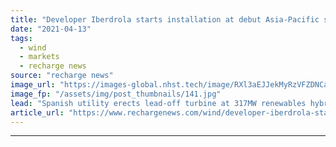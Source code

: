 ```yaml
---
title: "Developer Iberdrola starts installation at debut Asia-Pacific solar-wind project"
date: "2021-04-13"
tags: 
  - wind
  - markets
  - recharge news
source: "recharge news"
image_url: "https://images-global.nhst.tech/image/RXl3aEJJekMyRzVFZDNCaXp4cGNNaVZMYWs1d1E1YjFUV0NidXo1OWlPRT0=/nhst/binary/191ac177880784c3dc4db707f4e77111"
image_fp: "/assets/img/post_thumbnails/141.jpg"
lead: "Spanish utility erects lead-off turbine at 317MW renewables hybrid Port Augusta project in South Australia"
article_url: "https://www.rechargenews.com/wind/developer-iberdrola-starts-installation-at-debut-asia-pacific-solar-wind-project/2-1-994617"
---
```


---
